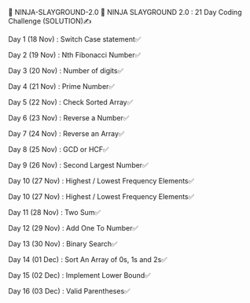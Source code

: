 🎯 NINJA-SLAYGROUND-2.0 🎯
NINJA SLAYGROUND 2.0 : 21 Day Coding Challenge (SOLUTION)✍️

Day 1 (18 Nov) : Switch Case statement✅

Day 2 (19 Nov) : Nth Fibonacci Number✅

Day 3 (20 Nov) : Number of digits✅

Day 4 (21 Nov) : Prime Number✅

Day 5 (22 Nov) : Check Sorted Array✅

Day 6 (23 Nov) : Reverse a Number✅

Day 7 (24 Nov) : Reverse an Array✅

Day 8 (25 Nov) : GCD or HCF✅

Day 9 (26 Nov) : Second Largest Number✅

Day 10 (27 Nov) : Highest / Lowest Frequency Elements✅

Day 10 (27 Nov) : Highest / Lowest Frequency Elements✅

Day 11 (28 Nov) : Two Sum✅

Day 12 (29 Nov) : Add One To Number✅

Day 13 (30 Nov) : Binary Search✅

Day 14 (01 Dec) : Sort An Array of 0s, 1s and 2s✅

Day 15 (02 Dec) : Implement Lower Bound✅

Day 16 (03 Dec) : Valid Parentheses✅
